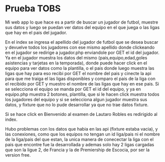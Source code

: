 # Prueba TOBS

Mi web app lo que hace es a partir de buscar un jugador de futbol, muestre sus datos y luego se puedan ver datos del equipo en el que juega
o las ligas que hay en el pais del jugador.

En el index se ingresa el apellido del jugador de futbol que se desea buscar y devuelve todos los jugadores con ese mismo apellido donde
clickeando en el jugador se redirige a jugador.php enviandole por GET el id del jugador.
Ya en el jugador muestra los datos del mismo (pais,equipo,edad,goles asistencias y tarjetas en la temporada), donde puede hacer click en
el equipo para ver datos como la plantilla, o el pais donde luego muestra las ligas que hay para eso recibi por GET el nombre del pais y
cinecte la api para que me traiga el las ligas disponibles y comparo el pais de la liga con el recibido por GET y muestro el nombre de las 
ligas que hay en ese pais. 
Si se selecciona el equipo se manda por GET el id del equipo, y ya en equipo.php muestra 2 botones, plantilla, que si le hacen click
muestra todos los jugadores del equipo y si se selecciona algun jugador muestra sus datos, y fixture que no lo pude desarrollar ya que
no trae datos fixture.

Si se hace click en Bienvenido al examen de Lautaro Robles es redirigido al index.

Hubo problemas con los datos que habia en las api (fixture estaba vacia), y las conexiones, como que los equipos no tengan un id liga/pais
ni el nombre de la liga/pais del que estan, la unica manera de conecectar la liga con el pais que encontre fue la desarrollada y ademas 
solo hay 2 ligas cargadas que son la ligue 2, de Francia y la de Premiership de Escocia, por ser la version free.
